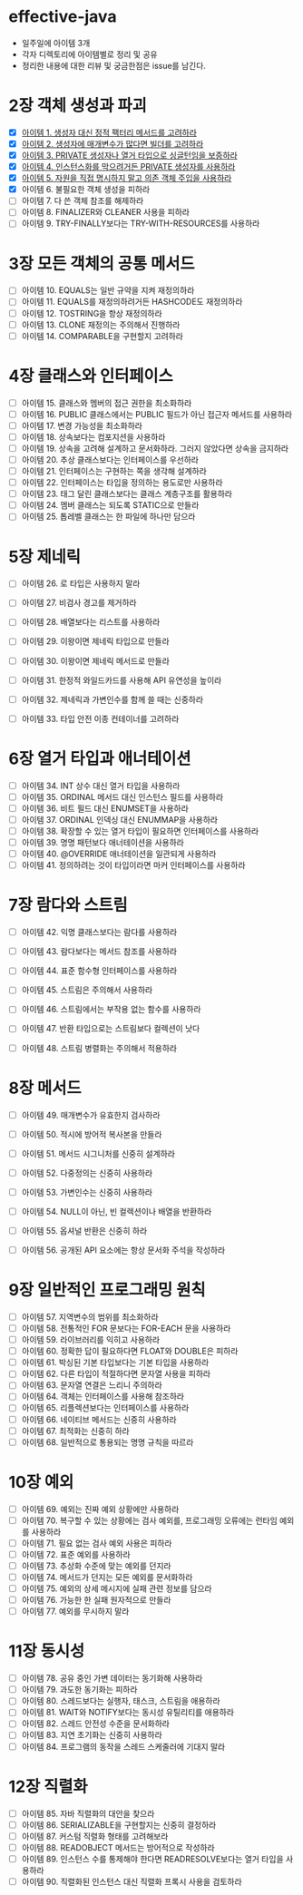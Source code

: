 # effective-java

 
- 일주일에 아이템 3개
- 각자 디렉토리에 아이템별로 정리 및 공유
- 정리한 내용에 대한 리뷰 및 궁금한점은 issue를 남긴다.



# 2장 객체 생성과 파괴

- [x] [아이템 1. 생성자 대신 정적 팩터리 메서드를 고려하라](https://syundev.tistory.com/165)
- [x] [아이템 2. 생성자에 매개변수가 많다면 빌더를 고려하라](https://syundev.tistory.com/264)
- [x] [아이템 3. PRIVATE 생성자나 열거 타입으로 싱글턴임을 보증하라](https://syundev.tistory.com/265)
- [x] [아이템 4. 인스턴스화를 막으려거든 PRIVATE 생성자를 사용하라](https://syundev.tistory.com/265)
- [x] [아이템 5. 자원을 직접 명시하지 말고 의존 객체 주입을 사용하라](https://syundev.tistory.com/265)
- [x] 아이템 6. 불필요한 객체 생성을 피하라
- [ ] 아이템 7. 다 쓴 객체 참조를 해제하라
- [ ] 아이템 8. FINALIZER와 CLEANER 사용을 피하라
- [ ] 아이템 9. TRY-FINALLY보다는 TRY-WITH-RESOURCES를 사용하라

# 3장 모든 객체의 공통 메서드

- [ ] 아이템 10. EQUALS는 일반 규약을 지켜 재정의하라
- [ ] 아이템 11. EQUALS를 재정의하려거든 HASHCODE도 재정의하라
- [ ] 아이템 12. TOSTRING을 항상 재정의하라
- [ ] 아이템 13. CLONE 재정의는 주의해서 진행하라
- [ ] 아이템 14. COMPARABLE을 구현할지 고려하라

# 4장 클래스와 인터페이스

- [ ] 아이템 15. 클래스와 멤버의 접근 권한을 최소화하라
- [ ] 아이템 16. PUBLIC 클래스에서는 PUBLIC 필드가 아닌 접근자 메서드를 사용하라
- [ ] 아이템 17. 변경 가능성을 최소화하라
- [ ] 아이템 18. 상속보다는 컴포지션을 사용하라
- [ ] 아이템 19. 상속을 고려해 설계하고 문서화하라. 그러지 않았다면 상속을 금지하라
- [ ] 아이템 20. 추상 클래스보다는 인터페이스를 우선하라
- [ ] 아이템 21. 인터페이스는 구현하는 쪽을 생각해 설계하라
- [ ] 아이템 22. 인터페이스는 타입을 정의하는 용도로만 사용하라
- [ ] 아이템 23. 태그 달린 클래스보다는 클래스 계층구조를 활용하라
- [ ] 아이템 24. 멤버 클래스는 되도록 STATIC으로 만들라
- [ ] 아이템 25. 톱레벨 클래스는 한 파일에 하나만 담으라

# 5장 제네릭
- [ ] 아이템 26. 로 타입은 사용하지 말라
- [ ] 아이템 27. 비검사 경고를 제거하라
- [ ] 아이템 28. 배열보다는 리스트를 사용하라
- [ ] 아이템 29. 이왕이면 제네릭 타입으로 만들라
- [ ] 아이템 30. 이왕이면 제네릭 메서드로 만들라
- [ ] 아이템 31. 한정적 와일드카드를 사용해 API 유연성을 높이라
- [ ] 아이템 32. 제네릭과 가변인수를 함께 쓸 때는 신중하라
- [ ] 아이템 33. 타입 안전 이종 컨테이너를 고려하라


# 6장 열거 타입과 애너테이션

- [ ] 아이템 34. INT 상수 대신 열거 타입을 사용하라
- [ ] 아이템 35. ORDINAL 메서드 대신 인스턴스 필드를 사용하라
- [ ] 아이템 36. 비트 필드 대신 ENUMSET을 사용하라
- [ ] 아이템 37. ORDINAL 인덱싱 대신 ENUMMAP을 사용하라
- [ ] 아이템 38. 확장할 수 있는 열거 타입이 필요하면 인터페이스를 사용하라
- [ ] 아이템 39. 명명 패턴보다 애너테이션을 사용하라
- [ ] 아이템 40. @OVERRIDE 애너테이션을 일관되게 사용하라
- [ ] 아이템 41. 정의하려는 것이 타입이라면 마커 인터페이스를 사용하라

# 7장 람다와 스트림

- [ ] 아이템 42. 익명 클래스보다는 람다를 사용하라
- [ ] 아이템 43. 람다보다는 메서드 참조를 사용하라
- [ ] 아이템 44. 표준 함수형 인터페이스를 사용하라
- [ ] 아이템 45. 스트림은 주의해서 사용하라
- [ ] 아이템 46. 스트림에서는 부작용 없는 함수를 사용하라
- [ ] 아이템 47. 반환 타입으로는 스트림보다 컬렉션이 낫다
- [ ] 아이템 48. 스트림 병렬화는 주의해서 적용하라


# 8장 메서드

- [ ] 아이템 49. 매개변수가 유효한지 검사하라
- [ ] 아이템 50. 적시에 방어적 복사본을 만들라
- [ ] 아이템 51. 메서드 시그니처를 신중히 설계하라
- [ ] 아이템 52. 다중정의는 신중히 사용하라
- [ ] 아이템 53. 가변인수는 신중히 사용하라
- [ ] 아이템 54. NULL이 아닌, 빈 컬렉션이나 배열을 반환하라
- [ ] 아이템 55. 옵셔널 반환은 신중히 하라
- [ ] 아이템 56. 공개된 API 요소에는 항상 문서화 주석을 작성하라


# 9장 일반적인 프로그래밍 원칙

- [ ] 아이템 57. 지역변수의 범위를 최소화하라
- [ ] 아이템 58. 전통적인 FOR 문보다는 FOR-EACH 문을 사용하라
- [ ] 아이템 59. 라이브러리를 익히고 사용하라
- [ ] 아이템 60. 정확한 답이 필요하다면 FLOAT와 DOUBLE은 피하라
- [ ] 아이템 61. 박싱된 기본 타입보다는 기본 타입을 사용하라
- [ ] 아이템 62. 다른 타입이 적절하다면 문자열 사용을 피하라
- [ ] 아이템 63. 문자열 연결은 느리니 주의하라
- [ ] 아이템 64. 객체는 인터페이스를 사용해 참조하라
- [ ] 아이템 65. 리플렉션보다는 인터페이스를 사용하라
- [ ] 아이템 66. 네이티브 메서드는 신중히 사용하라
- [ ] 아이템 67. 최적화는 신중히 하라
- [ ] 아이템 68. 일반적으로 통용되는 명명 규칙을 따르라

# 10장 예외

- [ ] 아이템 69. 예외는 진짜 예외 상황에만 사용하라
- [ ] 아이템 70. 복구할 수 있는 상황에는 검사 예외를, 프로그래밍 오류에는 런타임 예외를 사용하라
- [ ] 아이템 71. 필요 없는 검사 예외 사용은 피하라
- [ ] 아이템 72. 표준 예외를 사용하라
- [ ] 아이템 73. 추상화 수준에 맞는 예외를 던지라
- [ ] 아이템 74. 메서드가 던지는 모든 예외를 문서화하라
- [ ] 아이템 75. 예외의 상세 메시지에 실패 관련 정보를 담으라
- [ ] 아이템 76. 가능한 한 실패 원자적으로 만들라
- [ ] 아이템 77. 예외를 무시하지 말라

# 11장 동시성

- [ ] 아이템 78. 공유 중인 가변 데이터는 동기화해 사용하라
- [ ] 아이템 79. 과도한 동기화는 피하라
- [ ] 아이템 80. 스레드보다는 실행자, 태스크, 스트림을 애용하라
- [ ] 아이템 81. WAIT와 NOTIFY보다는 동시성 유틸리티를 애용하라
- [ ] 아이템 82. 스레드 안전성 수준을 문서화하라
- [ ] 아이템 83. 지연 초기화는 신중히 사용하라
- [ ] 아이템 84. 프로그램의 동작을 스레드 스케줄러에 기대지 말라

# 12장 직렬화

- [ ] 아이템 85. 자바 직렬화의 대안을 찾으라
- [ ] 아이템 86. SERIALIZABLE을 구현할지는 신중히 결정하라
- [ ] 아이템 87. 커스텀 직렬화 형태를 고려해보라
- [ ] 아이템 88. READOBJECT 메서드는 방어적으로 작성하라
- [ ] 아이템 89. 인스턴스 수를 통제해야 한다면 READRESOLVE보다는 열거 타입을 사용하라
- [ ] 아이템 90. 직렬화된 인스턴스 대신 직렬화 프록시 사용을 검토하라
